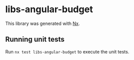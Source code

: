 # libs-angular-budget

This library was generated with [Nx](https://nx.dev).

## Running unit tests

Run `nx test libs-angular-budget` to execute the unit tests.
